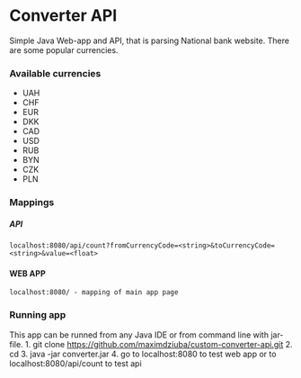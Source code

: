 # Converter API
Simple Java Web-app and API, that is parsing National bank
website. There are some popular currencies. 

### Available currencies
- UAH
- CHF
- EUR
- DKK
- CAD
- USD
- RUB
- BYN
- CZK
- PLN

### Mappings

##### API
    localhost:8080/api/count?fromCurrencyCode=<string>&toCurrencyCode=<string>&value=<float>

#### WEB APP
    localhost:8080/ - mapping of main app page


### Running app
This app can be runned from any Java IDE or from command line with jar-file.
    1. git clone https://github.com/maximdziuba/custom-converter-api.git 
    2. cd <Project path>
    3. java -jar converter.jar
    4. go to localhost:8080 to test web app or to localhost:8080/api/count to test api
